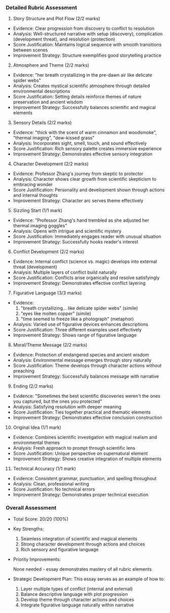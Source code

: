 ### Detailed Rubric Assessment

1. Story Structure and Plot Flow (2/2 marks)

- Evidence: Clear progression from discovery to conflict to resolution
- Analysis: Well-structured narrative with setup (discovery), complication (development threat), and resolution (protection)
- Score Justification: Maintains logical sequence with smooth transitions between scenes
- Improvement Strategy: Structure exemplifies good storytelling practice

2. Atmosphere and Theme (2/2 marks)

- Evidence: "her breath crystallizing in the pre-dawn air like delicate spider webs"
- Analysis: Creates mystical scientific atmosphere through detailed environmental descriptions
- Score Justification: Setting details reinforce themes of nature preservation and ancient wisdom
- Improvement Strategy: Successfully balances scientific and magical elements

3. Sensory Details (2/2 marks)

- Evidence: "thick with the scent of warm cinnamon and woodsmoke", "thermal imaging", "dew-kissed grass"
- Analysis: Incorporates sight, smell, touch, and sound effectively
- Score Justification: Rich sensory palette creates immersive experience
- Improvement Strategy: Demonstrates effective sensory integration

4. Character Development (2/2 marks)

- Evidence: Professor Zhang's journey from skeptic to protector
- Analysis: Character shows clear growth from scientific skepticism to embracing wonder
- Score Justification: Personality and development shown through actions and internal thoughts
- Improvement Strategy: Character arc serves theme effectively

5. Sizzling Start (1/1 mark)

- Evidence: "Professor Zhang's hand trembled as she adjusted her thermal imaging goggles"
- Analysis: Opens with intrigue and scientific mystery
- Score Justification: Immediately engages reader with unusual situation
- Improvement Strategy: Successfully hooks reader's interest

6. Conflict Development (2/2 marks)

- Evidence: Internal conflict (science vs. magic) develops into external threat (development)
- Analysis: Multiple layers of conflict build naturally
- Score Justification: Conflicts arise organically and resolve satisfyingly
- Improvement Strategy: Demonstrates effective conflict layering

7. Figurative Language (3/3 marks)

- Evidence:
  1. "breath crystallizing... like delicate spider webs" (simile)
  2. "eyes like molten copper" (simile)
  3. "time seemed to freeze like a photograph" (metaphor)
- Analysis: Varied use of figurative devices enhances descriptions
- Score Justification: Three different examples used effectively
- Improvement Strategy: Shows range of figurative language

8. Moral/Theme Message (2/2 marks)

- Evidence: Protection of endangered species and ancient wisdom
- Analysis: Environmental message emerges through story naturally
- Score Justification: Theme develops through character actions without preaching
- Improvement Strategy: Successfully balances message with narrative

9. Ending (2/2 marks)

- Evidence: "Sometimes the best scientific discoveries weren't the ones you captured, but the ones you protected"
- Analysis: Satisfying resolution with deeper meaning
- Score Justification: Ties together practical and thematic elements
- Improvement Strategy: Demonstrates effective conclusion construction

10. Original Idea (1/1 mark)

- Evidence: Combines scientific investigation with magical realism and environmental themes
- Analysis: Fresh approach to prompt through scientific lens
- Score Justification: Unique perspective on supernatural element
- Improvement Strategy: Shows creative integration of multiple elements

11. Technical Accuracy (1/1 mark)

- Evidence: Consistent grammar, punctuation, and spelling throughout
- Analysis: Clean, professional writing
- Score Justification: No technical errors
- Improvement Strategy: Demonstrates proper technical execution

### Overall Assessment

- Total Score: 20/20 (100%)

- Key Strengths:

  1. Seamless integration of scientific and magical elements
  2. Strong character development through actions and choices
  3. Rich sensory and figurative language

- Priority Improvements:

  None needed - essay demonstrates mastery of all rubric elements

- Strategic Development Plan:
  This essay serves as an example of how to:
  1. Layer multiple types of conflict (internal and external)
  2. Balance descriptive language with plot progression
  3. Develop theme through character actions and choices
  4. Integrate figurative language naturally within narrative
